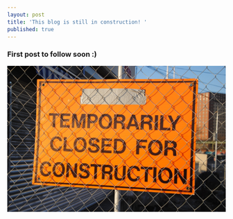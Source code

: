 ```yaml
---
layout: post
title: 'This blog is still in construction! '
published: true
---
```




### First post to follow soon :)



![under_construction](/_posts/site-1561769_1920.jpg "Under Construction")
